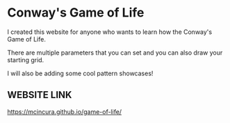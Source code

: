 
# Conway's Game of Life

I created this website for anyone who wants to learn how the Conway's Game of Life.

There are multiple parameters that you can set and you can also draw your starting grid.

I will also be adding some cool pattern showcases!


## WEBSITE LINK

https://mcincura.github.io/game-of-life/

